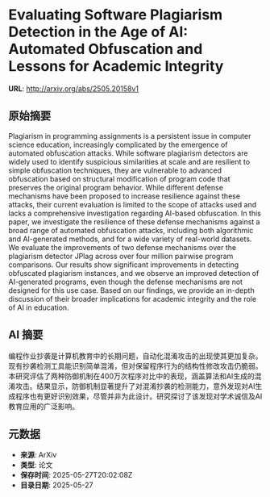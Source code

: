 # Evaluating Software Plagiarism Detection in the Age of AI: Automated Obfuscation and Lessons for Academic Integrity

**URL**: http://arxiv.org/abs/2505.20158v1

## 原始摘要

Plagiarism in programming assignments is a persistent issue in computer
science education, increasingly complicated by the emergence of automated
obfuscation attacks. While software plagiarism detectors are widely used to
identify suspicious similarities at scale and are resilient to simple
obfuscation techniques, they are vulnerable to advanced obfuscation based on
structural modification of program code that preserves the original program
behavior. While different defense mechanisms have been proposed to increase
resilience against these attacks, their current evaluation is limited to the
scope of attacks used and lacks a comprehensive investigation regarding
AI-based obfuscation. In this paper, we investigate the resilience of these
defense mechanisms against a broad range of automated obfuscation attacks,
including both algorithmic and AI-generated methods, and for a wide variety of
real-world datasets. We evaluate the improvements of two defense mechanisms
over the plagiarism detector JPlag across over four million pairwise program
comparisons. Our results show significant improvements in detecting obfuscated
plagiarism instances, and we observe an improved detection of AI-generated
programs, even though the defense mechanisms are not designed for this use
case. Based on our findings, we provide an in-depth discussion of their broader
implications for academic integrity and the role of AI in education.


## AI 摘要

编程作业抄袭是计算机教育中的长期问题，自动化混淆攻击的出现使其更加复杂。现有抄袭检测工具能识别简单混淆，但对保留程序行为的结构性修改攻击仍脆弱。本研究评估了两种防御机制在400万次程序对比中的表现，涵盖算法和AI生成的混淆攻击。结果显示，防御机制显著提升了对混淆抄袭的检测能力，意外发现对AI生成程序也有更好识别效果，尽管并非为此设计。研究探讨了该发现对学术诚信及AI教育应用的广泛影响。

## 元数据

- **来源**: ArXiv
- **类型**: 论文
- **保存时间**: 2025-05-27T20:02:08Z
- **目录日期**: 2025-05-27

